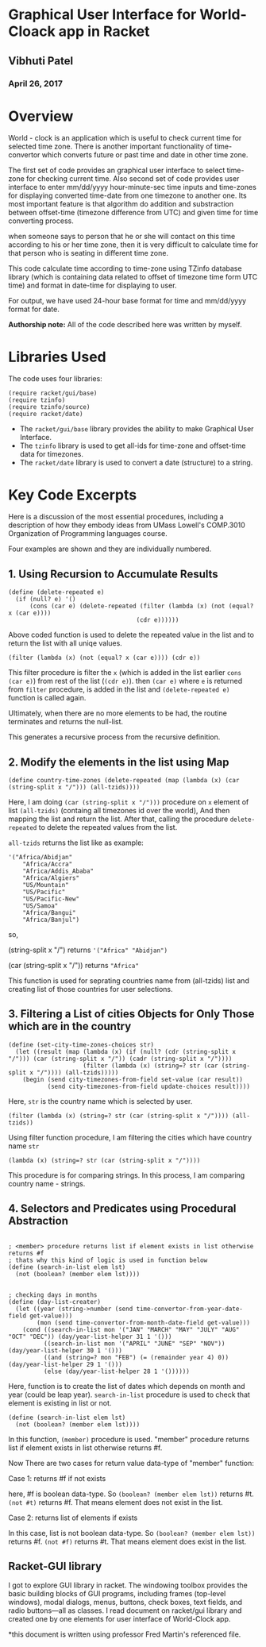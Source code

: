 # Graphical User Interface for World-Cloack app in Racket

## Vibhuti Patel
### April 26, 2017

# Overview
World - clock is an application which is useful to check current time for selected time zone. There is another important functionality of
time-convertor which converts future or past time and date in other time zone. 

The first set of code provides an graphical user interface to select time-zone for checking current time. Also second set of code
provides user interface to enter mm/dd/yyyy hour-minute-sec time inputs and time-zones for displaying converted time-date from one
timezone to another one.
Its most important feature is that algorithm do addition and substraction between offset-time (timezone difference from UTC) and given
time for time converting process.

when someone says to person that he or she will contact on this time according to his or her time zone, then it is very difficult to
calculate time for that person who is seating in different time zone. 

This code calculate time according to time-zone using TZinfo database library (which is containing data related to offset of timezone time
form UTC time) and format in date-time for displaying to user.

For output, we have used 24-hour base format for time and mm/dd/yyyy format for date.


**Authorship note:** All of the code described here was written by myself.

# Libraries Used
The code uses four libraries:

```
(require racket/gui/base)
(require tzinfo)
(require tzinfo/source)
(require racket/date)
```

* The ```racket/gui/base``` library provides the ability to make Graphical User Interface.
* The ```tzinfo``` library is used to get all-ids for time-zone and offset-time data for timezones.
* The ```racket/date``` library is used to convert a date (structure) to a string.  

# Key Code Excerpts

Here is a discussion of the most essential procedures, including a description of how they embody ideas from 
UMass Lowell's COMP.3010 Organization of Programming languages course.

Four examples are shown and they are individually numbered. 

## 1. Using Recursion to Accumulate Results

```
(define (delete-repeated e)
  (if (null? e) '()
      (cons (car e) (delete-repeated (filter (lambda (x) (not (equal? x (car e)))) 
                                    (cdr e))))))
```
Above coded function is used to delete the repeated value in the list and to return the list with all uniqe values.
```
(filter (lambda (x) (not (equal? x (car e)))) (cdr e))
```
This filter procedure is filter the ```x``` (which is added in the list earlier ```cons (car e)```) from rest of the list (```(cdr e)```).
then ```(car e)``` where ```e``` is returned from ```filter``` procedure, is added in the list and ```(delete-repeated e)``` function is
called again. 

Ultimately, when there are no more elements to be had, the routine terminates and returns the null-list. 

This generates a recursive process from the recursive definition.
## 2. Modify the elements in the list using Map

```
(define country-time-zones (delete-repeated (map (lambda (x) (car (string-split x "/"))) (all-tzids))))
```
Here, I am doing ```(car (string-split x "/")))``` procedure on ```x``` element of list ```(all-tzids)``` (containg all timezones id over
the world), And then mapping the list and return the list. After that, calling the procedure ```delete-repeated``` to delete the repeated 
values from the list.

```all-tzids``` returns the list like as example: 
```
'("Africa/Abidjan"
    "Africa/Accra"
    "Africa/Addis_Ababa"
    "Africa/Algiers"
    "US/Mountain"
    "US/Pacific"
    "US/Pacific-New"
    "US/Samoa"
    "Africa/Bangui"
    "Africa/Banjul")
```    
so,

(string-split x "/") returns ```'("Africa" "Abidjan")```

(car (string-split x "/")) returns ```"Africa"```

This function is used for seprating countries name from (all-tzids) list and creating list of those countries for user selections.

## 3. Filtering a List of cities Objects for Only Those which are in the country

```
(define (set-city-time-zones-choices str)
  (let ((result (map (lambda (x) (if (null? (cdr (string-split x "/"))) (car (string-split x "/")) (cadr (string-split x "/"))))
                     (filter (lambda (x) (string=? str (car (string-split x "/")))) (all-tzids)))))
    (begin (send city-timezones-from-field set-value (car result))
           (send city-timezones-from-field update-choices result))))
```           

Here, ```str``` is the country name which is selected by user. 

```
(filter (lambda (x) (string=? str (car (string-split x "/")))) (all-tzids))
```

Using filter function procedure, I am filtering the cities which have country name ```str```  

```
(lambda (x) (string=? str (car (string-split x "/"))))
```
This procedure is for comparing strings. In this process, I am comparing country name - strings.

## 4. Selectors and Predicates using Procedural Abstraction

```

; <member> procedure returns list if element exists in list otherwise returns #f
; thats why this kind of logic is used in function below
(define (search-in-list elem lst)
  (not (boolean? (member elem lst))))


; checking days in months
(define (day-list-creater)
  (let ((year (string->number (send time-convertor-from-year-date-field get-value)))
        (mon (send time-convertor-from-month-date-field get-value)))
    (cond ((search-in-list mon '("JAN" "MARCH" "MAY" "JULY" "AUG" "OCT" "DEC")) (day/year-list-helper 31 1 '()))
          ((search-in-list mon '("APRIL" "JUNE" "SEP" "NOV")) (day/year-list-helper 30 1 '()))
          ((and (string=? mon "FEB") (= (remainder year 4) 0)) (day/year-list-helper 29 1 '()))
          (else (day/year-list-helper 28 1 '())))))
```

Here, function is to create the list of dates which depends on month and year (could be leap year). 
```search-in-list``` procedure is used to check that element is existing in list or not.

```
(define (search-in-list elem lst)
  (not (boolean? (member elem lst))))
```

In this function, ```(member)``` procedure is used. "member" procedure returns list if element exists in list otherwise returns #f.

Now There are two cases for return value data-type of "member" function:

  Case 1: returns #f if not exists

  here, #f is boolean data-type. So ```(boolean? (member elem lst))``` returns #t. ```(not #t)``` returns #f. That means element does not
exist in the list.

  Case 2: returns list of elements if exists

  In this case, list is not boolean data-type. So ```(boolean? (member elem lst))``` returns #f. ```(not #f)``` returns #t. That means 
element does exist in the list.

## Racket-GUI library
I got to explore GUI library in racket. 
The windowing toolbox provides the basic building blocks of GUI programs, including frames (top-level windows), modal dialogs, menus,
buttons, check boxes, text fields, and radio buttons—all as classes.
I read document on racket/gui library and created one by one elements for user interface of World-Clock app.


*this document is written using professor Fred Martin's referenced file.
          
